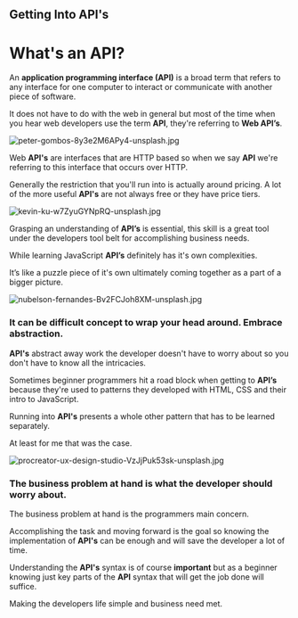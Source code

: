 ## Getting Into API's

# What's an API?

An **application programming interface (API)** is a broad term that refers to any interface for one computer to interact or communicate with another piece of software. 

It does not have to do with the web in general but most of the time when you hear web developers use the term **API**, they're referring to **Web API’s**.

![peter-gombos-8y3e2M6APy4-unsplash.jpg](https://cdn.hashnode.com/res/hashnode/image/upload/v1650395845482/GpVUNKsp_.jpg)

Web **API's** are interfaces that are HTTP based so when we say **API** we're referring to this interface that occurs over HTTP.

Generally the restriction that you'll run into is actually around pricing. A lot of the more useful **API's** are not always free or they have price tiers.

![kevin-ku-w7ZyuGYNpRQ-unsplash.jpg](https://cdn.hashnode.com/res/hashnode/image/upload/v1650395906442/CXkQWTs5K.jpg)

Grasping an understanding of **API’s** is essential, this skill is a great tool under the developers tool belt for accomplishing business needs. 

While learning JavaScript **API’s** definitely has it's own complexities. 

It’s like a puzzle piece of it's own ultimately coming together as a part of a bigger picture. 

![nubelson-fernandes-Bv2FCJoh8XM-unsplash.jpg](https://cdn.hashnode.com/res/hashnode/image/upload/v1650395982722/Rf1UKM6V4.jpg)

### It can be difficult concept to wrap your head around. **Embrace abstraction.**

**API's** abstract away work the developer doesn't have to worry about so you don't have to know all the intricacies.

Sometimes beginner programmers hit a road block when getting to **API’s** because they're used to patterns they developed with HTML, CSS and their intro to JavaScript. 

Running into **API's** presents a whole other pattern that has to be learned separately. 

At least for me that was the case.

![procreator-ux-design-studio-VzJjPuk53sk-unsplash.jpg](https://cdn.hashnode.com/res/hashnode/image/upload/v1650396601742/r1tne0Iwt.jpg)

### The business problem at hand is what the developer should worry about.

The business problem at hand is the programmers main concern.

Accomplishing the task and moving forward is the goal so knowing the implementation of **API's** can be enough and will save the developer a lot of time.

Understanding the **API's** syntax is of course **important** but as a beginner knowing just key parts of the **API** syntax that will get the job done will suffice. 

Making the developers life simple and business need met.